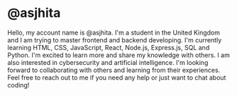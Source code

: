 # @asjhita
Hello, my account name is @asjhita.
I'm a student in the United Kingdom and I am trying to master frontend and backend developing.
I'm currently learning HTML, CSS, JavaScript, React, Node.js, Express.js, SQL and Python.
I'm excited to learn more and share my knowledge with others.
I am also interested in cybersecurity and artificial intelligence.
I'm looking forward to collaborating with others and learning from their experiences.
Feel free to reach out to me if you need any help or just want to chat about coding!